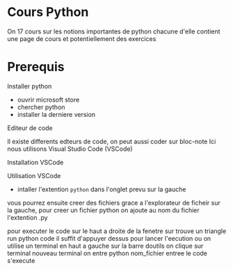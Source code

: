 # Cours Python

On 17 cours sur les notions importantes de python
chacune d'elle contient une page de cours et potentiellement des exercices

# Prerequis

Installer python

- ouvrir microsoft store 
- chercher python
- installer la derniere version

Editeur de code

Il existe differents edteurs de code, on peut aussi coder sur bloc-note 
Ici nous utilisons Visual Studio Code (VSCode)

Installation VSCode

Utilisation VSCode

- intaller l'extention `python` dans l'onglet prevu sur la gauche

vous pourrez ensuite creer des fichiers grace a l'explorateur de ficheir sur la gauche, pour creer un fichier python on ajoute au nom du fichier l'extention .py

pour executer le code sur le haut a droite de la fenetre sur trouve un triangle run python code il suffit d'appuyer dessus pour lancer l'eecution 
ou
on utilise un terminal 
en haut a gauche sur la barre doutils on clique sur terminal 
nouveau terminal
on entre python nom_fichier
entree 
le code s'execute


